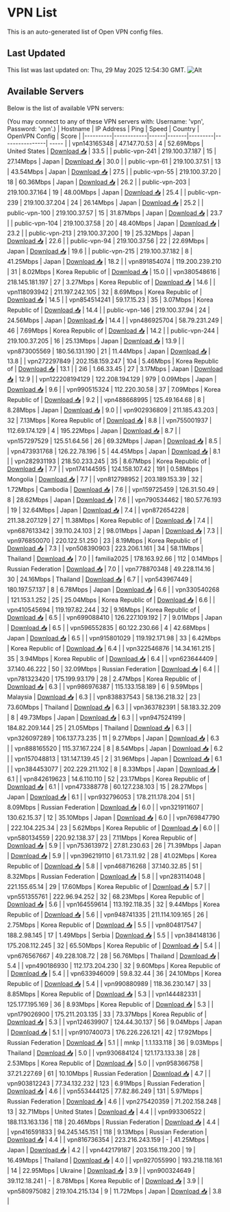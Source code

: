 # VPN List

This is an auto-generated list of Open VPN config files.

## Last Updated

This list was last updated on: Thu, 29 May 2025 12:54:30 GMT.
![Alt](https://repobeats.axiom.co/api/embed/186b98318ef1479477931607c1ad7d823f12451f.svg "Repobeats analytics image")

## Available Servers

Below is the list of available VPN servers:

(You may connect to any of these VPN servers with: Username: 'vpn', Password: 'vpn'.)
| Hostname | IP Address | Ping | Speed | Country | OpenVPN Config | Score |
|----------|------------|------|-------|---------|----------------| ----- |
| vpn143165348 | 47.147.70.53 | 4 | 52.69Mbps | United States | [Download 📥](./configs/server_0_US.ovpn) | 33.5 |
| public-vpn-241 | 219.100.37.187 | 15 | 27.14Mbps | Japan | [Download 📥](./configs/server_1_JP.ovpn) | 30.0 |
| public-vpn-61 | 219.100.37.51 | 13 | 43.54Mbps | Japan | [Download 📥](./configs/server_2_JP.ovpn) | 27.5 |
| public-vpn-55 | 219.100.37.20 | 18 | 60.36Mbps | Japan | [Download 📥](./configs/server_3_JP.ovpn) | 26.2 |
| public-vpn-203 | 219.100.37.164 | 19 | 48.00Mbps | Japan | [Download 📥](./configs/server_4_JP.ovpn) | 25.4 |
| public-vpn-239 | 219.100.37.204 | 24 | 26.14Mbps | Japan | [Download 📥](./configs/server_5_JP.ovpn) | 25.2 |
| public-vpn-100 | 219.100.37.57 | 15 | 31.87Mbps | Japan | [Download 📥](./configs/server_6_JP.ovpn) | 23.7 |
| public-vpn-104 | 219.100.37.58 | 20 | 48.40Mbps | Japan | [Download 📥](./configs/server_7_JP.ovpn) | 23.2 |
| public-vpn-213 | 219.100.37.200 | 19 | 25.32Mbps | Japan | [Download 📥](./configs/server_8_JP.ovpn) | 22.6 |
| public-vpn-94 | 219.100.37.56 | 22 | 22.69Mbps | Japan | [Download 📥](./configs/server_9_JP.ovpn) | 19.6 |
| public-vpn-215 | 219.100.37.182 | 8 | 41.25Mbps | Japan | [Download 📥](./configs/server_10_JP.ovpn) | 18.2 |
| vpn891854074 | 119.200.239.210 | 31 | 8.02Mbps | Korea Republic of | [Download 📥](./configs/server_11_KR.ovpn) | 15.0 |
| vpn380548616 | 218.145.181.197 | 27 | 3.27Mbps | Korea Republic of | [Download 📥](./configs/server_12_KR.ovpn) | 14.6 |
| vpn118093942 | 211.197.242.105 | 32 | 8.69Mbps | Korea Republic of | [Download 📥](./configs/server_13_KR.ovpn) | 14.5 |
| vpn854514241 | 59.17.15.23 | 35 | 3.07Mbps | Korea Republic of | [Download 📥](./configs/server_14_KR.ovpn) | 14.4 |
| public-vpn-146 | 219.100.37.94 | 24 | 24.56Mbps | Japan | [Download 📥](./configs/server_15_JP.ovpn) | 14.4 |
| vpn486925704 | 58.79.231.249 | 46 | 7.69Mbps | Korea Republic of | [Download 📥](./configs/server_16_KR.ovpn) | 14.2 |
| public-vpn-244 | 219.100.37.205 | 16 | 25.13Mbps | Japan | [Download 📥](./configs/server_17_JP.ovpn) | 13.9 |
| vpn873005569 | 180.56.131.190 | 21 | 11.44Mbps | Japan | [Download 📥](./configs/server_18_JP.ovpn) | 13.8 |
| vpn272297849 | 202.158.159.247 | 104 | 5.46Mbps | Korea Republic of | [Download 📥](./configs/server_19_KR.ovpn) | 13.1 |
| 2i6 | 1.66.33.45 | 27 | 3.17Mbps | Japan | [Download 📥](./configs/server_20_JP.ovpn) | 12.9 |
| vpn122208194129 | 122.208.194.129 | 979 | 0.09Mbps | Japan | [Download 📥](./configs/server_21_JP.ovpn) | 9.6 |
| vpn990515324 | 112.220.30.58 | 37 | 7.09Mbps | Korea Republic of | [Download 📥](./configs/server_22_KR.ovpn) | 9.2 |
| vpn488668995 | 125.49.164.68 | 8 | 8.28Mbps | Japan | [Download 📥](./configs/server_23_JP.ovpn) | 9.0 |
| vpn902936809 | 211.185.43.203 | 32 | 7.13Mbps | Korea Republic of | [Download 📥](./configs/server_24_KR.ovpn) | 8.8 |
| vpn755001937 | 112.69.174.129 | 4 | 195.22Mbps | Japan | [Download 📥](./configs/server_25_JP.ovpn) | 8.7 |
| vpn157297529 | 125.51.64.56 | 26 | 69.32Mbps | Japan | [Download 📥](./configs/server_26_JP.ovpn) | 8.5 |
| vpn473931768 | 126.22.78.196 | 5 | 44.45Mbps | Japan | [Download 📥](./configs/server_27_JP.ovpn) | 8.1 |
| vpn282931193 | 218.50.233.245 | 35 | 8.67Mbps | Korea Republic of | [Download 📥](./configs/server_28_KR.ovpn) | 7.7 |
| vpn174144595 | 124.158.107.42 | 191 | 0.58Mbps | Mongolia | [Download 📥](./configs/server_29_MN.ovpn) | 7.7 |
| vpn812798952 | 203.189.153.39 | 32 | 1.72Mbps | Cambodia | [Download 📥](./configs/server_30_KH.ovpn) | 7.6 |
| vpn159725459 | 126.31.50.49 | 8 | 28.62Mbps | Japan | [Download 📥](./configs/server_31_JP.ovpn) | 7.6 |
| vpn790534462 | 180.57.76.193 | 19 | 32.64Mbps | Japan | [Download 📥](./configs/server_32_JP.ovpn) | 7.4 |
| vpn872654228 | 211.38.207.129 | 27 | 11.38Mbps | Korea Republic of | [Download 📥](./configs/server_33_KR.ovpn) | 7.4 |
| vpn687613342 | 39.110.24.103 | 2 | 98.01Mbps | Japan | [Download 📥](./configs/server_34_JP.ovpn) | 7.3 |
| vpn976850070 | 220.122.51.250 | 23 | 8.19Mbps | Korea Republic of | [Download 📥](./configs/server_35_KR.ovpn) | 7.3 |
| vpn508390903 | 223.206.1.161 | 34 | 58.11Mbps | Thailand | [Download 📥](./configs/server_36_TH.ovpn) | 7.0 |
| familia2025 | 178.163.92.66 | 112 | 0.14Mbps | Russian Federation | [Download 📥](./configs/server_37_RU.ovpn) | 7.0 |
| vpn778870348 | 49.228.114.16 | 30 | 24.16Mbps | Thailand | [Download 📥](./configs/server_38_TH.ovpn) | 6.7 |
| vpn543967449 | 180.197.57.137 | 8 | 6.78Mbps | Japan | [Download 📥](./configs/server_39_JP.ovpn) | 6.6 |
| vpn330540268 | 121.153.1.252 | 25 | 25.04Mbps | Korea Republic of | [Download 📥](./configs/server_40_KR.ovpn) | 6.6 |
| vpn410545694 | 119.197.82.244 | 32 | 9.16Mbps | Korea Republic of | [Download 📥](./configs/server_41_KR.ovpn) | 6.5 |
| vpn699088410 | 126.227.109.192 | 7 | 9.01Mbps | Japan | [Download 📥](./configs/server_42_JP.ovpn) | 6.5 |
| vpn596552835 | 60.122.230.66 | 4 | 42.68Mbps | Japan | [Download 📥](./configs/server_43_JP.ovpn) | 6.5 |
| vpn915801029 | 119.192.171.98 | 33 | 6.42Mbps | Korea Republic of | [Download 📥](./configs/server_44_KR.ovpn) | 6.4 |
| vpn322546876 | 14.34.161.215 | 35 | 3.94Mbps | Korea Republic of | [Download 📥](./configs/server_45_KR.ovpn) | 6.4 |
| vpn623644409 | 37.140.46.222 | 50 | 32.09Mbps | Russian Federation | [Download 📥](./configs/server_46_RU.ovpn) | 6.4 |
| vpn781323420 | 175.199.93.179 | 28 | 2.47Mbps | Korea Republic of | [Download 📥](./configs/server_47_KR.ovpn) | 6.3 |
| vpn986976387 | 115.133.158.189 | 6 | 9.59Mbps | Malaysia | [Download 📥](./configs/server_48_MY.ovpn) | 6.3 |
| vpn838837543 | 58.136.218.32 | 23 | 73.60Mbps | Thailand | [Download 📥](./configs/server_49_TH.ovpn) | 6.3 |
| vpn363782391 | 58.183.32.209 | 8 | 49.73Mbps | Japan | [Download 📥](./configs/server_50_JP.ovpn) | 6.3 |
| vpn947524199 | 184.82.209.144 | 25 | 21.05Mbps | Thailand | [Download 📥](./configs/server_51_TH.ovpn) | 6.3 |
| vpn326097289 | 106.137.73.235 | 11 | 9.27Mbps | Japan | [Download 📥](./configs/server_52_JP.ovpn) | 6.3 |
| vpn888165520 | 115.37.167.224 | 8 | 8.54Mbps | Japan | [Download 📥](./configs/server_53_JP.ovpn) | 6.2 |
| vpn157048813 | 131.147.139.45 | 2 | 31.96Mbps | Japan | [Download 📥](./configs/server_54_JP.ovpn) | 6.1 |
| vpn384453077 | 202.229.211.102 | 8 | 8.33Mbps | Japan | [Download 📥](./configs/server_55_JP.ovpn) | 6.1 |
| vpn842619623 | 14.6.110.110 | 52 | 23.17Mbps | Korea Republic of | [Download 📥](./configs/server_56_KR.ovpn) | 6.1 |
| vpn473388778 | 60.127.238.103 | 15 | 28.27Mbps | Japan | [Download 📥](./configs/server_57_JP.ovpn) | 6.1 |
| vpn932796053 | 178.211.178.204 | 51 | 8.09Mbps | Russian Federation | [Download 📥](./configs/server_58_RU.ovpn) | 6.0 |
| vpn321911607 | 130.62.15.37 | 12 | 35.10Mbps | Japan | [Download 📥](./configs/server_59_JP.ovpn) | 6.0 |
| vpn769847790 | 222.104.225.34 | 23 | 5.62Mbps | Korea Republic of | [Download 📥](./configs/server_60_KR.ovpn) | 6.0 |
| vpn580134559 | 220.92.138.37 | 23 | 7.11Mbps | Korea Republic of | [Download 📥](./configs/server_61_KR.ovpn) | 5.9 |
| vpn753613972 | 27.81.230.63 | 26 | 71.39Mbps | Japan | [Download 📥](./configs/server_62_JP.ovpn) | 5.9 |
| vpn396219110 | 61.73.11.92 | 28 | 41.02Mbps | Korea Republic of | [Download 📥](./configs/server_63_KR.ovpn) | 5.8 |
| vpn468716268 | 37.140.32.85 | 51 | 8.32Mbps | Russian Federation | [Download 📥](./configs/server_64_RU.ovpn) | 5.8 |
| vpn283114048 | 221.155.65.14 | 29 | 17.60Mbps | Korea Republic of | [Download 📥](./configs/server_65_KR.ovpn) | 5.7 |
| vpn551355761 | 222.96.94.252 | 32 | 68.23Mbps | Korea Republic of | [Download 📥](./configs/server_66_KR.ovpn) | 5.6 |
| vpn164559614 | 113.192.118.35 | 32 | 9.44Mbps | Korea Republic of | [Download 📥](./configs/server_67_KR.ovpn) | 5.6 |
| vpn948741335 | 211.114.109.165 | 26 | 2.75Mbps | Korea Republic of | [Download 📥](./configs/server_68_KR.ovpn) | 5.5 |
| vpn804817547 | 188.2.98.145 | 17 | 1.49Mbps | Serbia | [Download 📥](./configs/server_69_RS.ovpn) | 5.5 |
| vpn384148136 | 175.208.112.245 | 32 | 65.50Mbps | Korea Republic of | [Download 📥](./configs/server_70_KR.ovpn) | 5.4 |
| vpn676567667 | 49.228.108.72 | 28 | 56.76Mbps | Thailand | [Download 📥](./configs/server_71_TH.ovpn) | 5.4 |
| vpn490186930 | 112.173.204.230 | 32 | 9.60Mbps | Korea Republic of | [Download 📥](./configs/server_72_KR.ovpn) | 5.4 |
| vpn633946009 | 59.8.32.44 | 36 | 24.10Mbps | Korea Republic of | [Download 📥](./configs/server_73_KR.ovpn) | 5.4 |
| vpn990880989 | 118.36.230.147 | 33 | 8.85Mbps | Korea Republic of | [Download 📥](./configs/server_74_KR.ovpn) | 5.3 |
| vpn144482331 | 125.177.195.169 | 36 | 8.93Mbps | Korea Republic of | [Download 📥](./configs/server_75_KR.ovpn) | 5.3 |
| vpn179026900 | 175.211.203.135 | 33 | 73.37Mbps | Korea Republic of | [Download 📥](./configs/server_76_KR.ovpn) | 5.3 |
| vpn124639907 | 124.44.30.137 | 56 | 9.04Mbps | Japan | [Download 📥](./configs/server_77_JP.ovpn) | 5.1 |
| vpn910740073 | 176.226.226.121 | 42 | 17.92Mbps | Russian Federation | [Download 📥](./configs/server_78_RU.ovpn) | 5.1 |
| mnkp | 1.1.133.118 | 36 | 9.03Mbps | Thailand | [Download 📥](./configs/server_79_TH.ovpn) | 5.0 |
| vpn930684124 | 121.173.133.38 | 28 | 2.53Mbps | Korea Republic of | [Download 📥](./configs/server_80_KR.ovpn) | 5.0 |
| vpn958366758 | 37.21.227.69 | 61 | 10.10Mbps | Russian Federation | [Download 📥](./configs/server_81_RU.ovpn) | 4.7 |
| vpn903812243 | 77.34.132.232 | 123 | 6.91Mbps | Russian Federation | [Download 📥](./configs/server_82_RU.ovpn) | 4.6 |
| vpn553444125 | 77.82.86.249 | 131 | 5.97Mbps | Russian Federation | [Download 📥](./configs/server_83_RU.ovpn) | 4.6 |
| vpn275420359 | 71.202.158.248 | 13 | 32.71Mbps | United States | [Download 📥](./configs/server_84_US.ovpn) | 4.4 |
| vpn993306522 | 188.113.163.136 | 118 | 20.46Mbps | Russian Federation | [Download 📥](./configs/server_85_RU.ovpn) | 4.4 |
| vpn416591833 | 94.245.145.151 | 118 | 9.13Mbps | Russian Federation | [Download 📥](./configs/server_86_RU.ovpn) | 4.4 |
| vpn816736354 | 223.216.243.159 | - | 41.25Mbps | Japan | [Download 📥](./configs/server_87_JP.ovpn) | 4.2 |
| vpn442179187 | 203.156.119.200 | 19 | 16.49Mbps | Thailand | [Download 📥](./configs/server_88_TH.ovpn) | 4.0 |
| vpn927055990 | 193.218.118.161 | 14 | 22.95Mbps | Ukraine | [Download 📥](./configs/server_89_UA.ovpn) | 3.9 |
| vpn900324649 | 39.112.18.241 | - | 8.78Mbps | Korea Republic of | [Download 📥](./configs/server_90_KR.ovpn) | 3.9 |
| vpn580975082 | 219.104.215.134 | 9 | 11.72Mbps | Japan | [Download 📥](./configs/server_91_JP.ovpn) | 3.8 |
